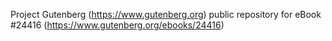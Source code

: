 Project Gutenberg (https://www.gutenberg.org) public repository for eBook #24416 (https://www.gutenberg.org/ebooks/24416)

